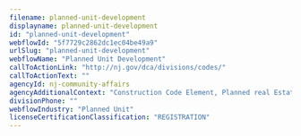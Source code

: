 ```yaml
---
filename: planned-unit-development
displayname: planned-unit-development
id: "planned-unit-development"
webflowId: "5f7729c2862dc1ec04be49a9"
urlSlug: "planned-unit-development"
webflowName: "Planned Unit Development"
callToActionLink: "http://nj.gov/dca/divisions/codes/"
callToActionText: ""
agencyId: nj-community-affairs
agencyAdditionalContext: "Construction Code Element, Planned real Estate Development (PRED)"
divisionPhone: ""
webflowIndustry: "Planned Unit"
licenseCertificationClassification: "REGISTRATION"
---
```

